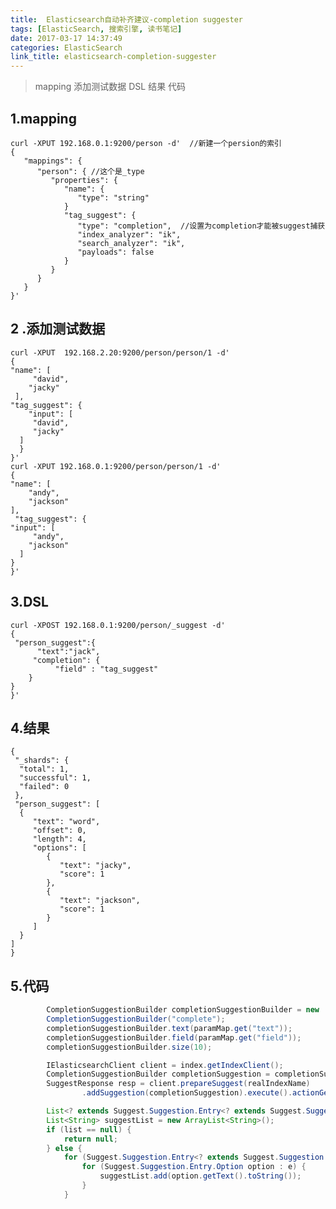 ```yaml
---
title:  Elasticsearch自动补齐建议-completion suggester
tags: [ElasticSearch, 搜索引擎, 读书笔记]
date: 2017-03-17 14:37:49
categories: ElasticSearch
link_title: elasticsearch-completion-suggester
---
```

> mapping 添加测试数据 DSL 结果 代码

<!--more -->

## 1.mapping
    curl -XPUT 192.168.0.1:9200/person -d'  //新建一个persion的索引
    {
       "mappings": {
          "person": { //这个是_type
             "properties": {
                "name": {
                   "type": "string"
                }
                "tag_suggest": {
                   "type": "completion",  //设置为completion才能被suggest捕获
                   "index_analyzer": "ik",
                   "search_analyzer": "ik",
                   "payloads": false
                }
             }
          }
       }
    }'

## 2 .添加测试数据

    curl -XPUT  192.168.2.20:9200/person/person/1 -d'
    {
    "name": [
         "david",
        "jacky"
     ],
    "tag_suggest": {
        "input": [
         "david",
         "jacky"
      ]
      }
    }'
    curl -XPUT 192.168.0.1:9200/person/person/1 -d'
    {
    "name": [
        "andy",
        "jackson"
    ],
     "tag_suggest": {
    "input": [
         "andy",
        "jackson"
      ]
    }
    }'

## 3.DSL
    curl -XPOST 192.168.0.1:9200/person/_suggest -d'
    {
     "person_suggest":{
          "text":"jack",
         "completion": {
              "field" : "tag_suggest"
        }
    }
    }'

## 4.结果
    {
     "_shards": {
      "total": 1,
      "successful": 1,
      "failed": 0
     },
     "person_suggest": [
      {
         "text": "word",
         "offset": 0,
         "length": 4,
         "options": [
            {
               "text": "jacky",
               "score": 1
            },
            {
               "text": "jackson",
               "score": 1
            }
         ]
      }
    ]
    }
## 5.代码
```java
        CompletionSuggestionBuilder completionSuggestionBuilder = new         
        CompletionSuggestionBuilder("complete");
        completionSuggestionBuilder.text(paramMap.get("text"));
        completionSuggestionBuilder.field(paramMap.get("field"));
        completionSuggestionBuilder.size(10);

	    IElasticsearchClient client = index.getIndexClient();
    	CompletionSuggestionBuilder completionSuggestion = completionSuggestionBuilder 
		SuggestResponse resp = client.prepareSuggest(realIndexName)
				.addSuggestion(completionSuggestion).execute().actionGet();

 	    List<? extends Suggest.Suggestion.Entry<? extends Suggest.Suggestion.Entry.Option>>            list =         response.getSuggest().getSuggestion("complete").getEntries();
        List<String> suggestList = new ArrayList<String>();
        if (list == null) {
            return null;
        } else {
            for (Suggest.Suggestion.Entry<? extends Suggest.Suggestion.Entry.Option> e : list){
                for (Suggest.Suggestion.Entry.Option option : e) {
                    suggestList.add(option.getText().toString());
                }
            }
```

